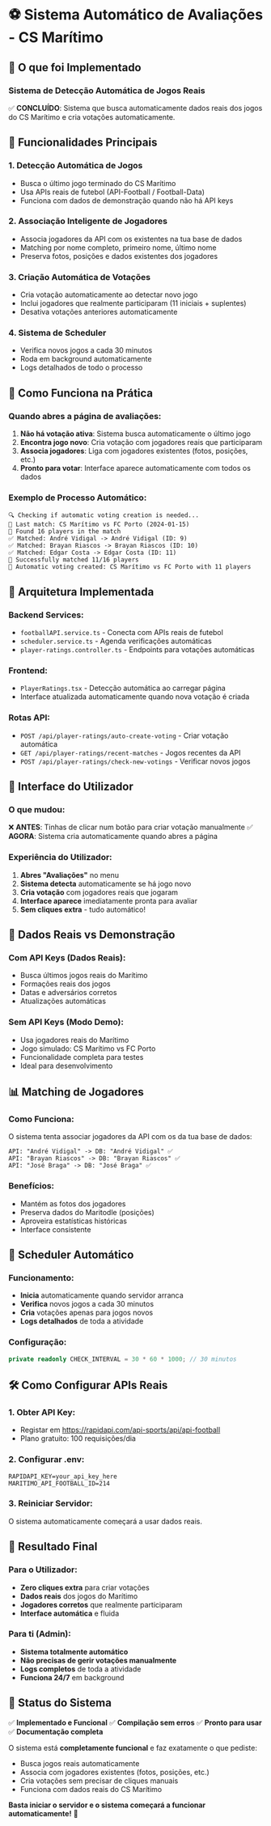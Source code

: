 # ⚽ Sistema Automático de Avaliações - CS Marítimo

## 🎯 O que foi Implementado

### Sistema de Detecção Automática de Jogos Reais
✅ **CONCLUÍDO**: Sistema que busca automaticamente dados reais dos jogos do CS Marítimo e cria votações automaticamente.

## 🚀 Funcionalidades Principais

### 1. **Detecção Automática de Jogos**
- Busca o último jogo terminado do CS Marítimo
- Usa APIs reais de futebol (API-Football / Football-Data)
- Funciona com dados de demonstração quando não há API keys

### 2. **Associação Inteligente de Jogadores**
- Associa jogadores da API com os existentes na tua base de dados
- Matching por nome completo, primeiro nome, último nome
- Preserva fotos, posições e dados existentes dos jogadores

### 3. **Criação Automática de Votações**
- Cria votação automaticamente ao detectar novo jogo
- Inclui jogadores que realmente participaram (11 iniciais + suplentes)
- Desativa votações anteriores automaticamente

### 4. **Sistema de Scheduler**
- Verifica novos jogos a cada 30 minutos
- Roda em background automaticamente
- Logs detalhados de todo o processo

## 📱 Como Funciona na Prática

### Quando abres a página de avaliações:
1. **Não há votação ativa**: Sistema busca automaticamente o último jogo
2. **Encontra jogo novo**: Cria votação com jogadores reais que participaram
3. **Associa jogadores**: Liga com jogadores existentes (fotos, posições, etc.)
4. **Pronto para votar**: Interface aparece automaticamente com todos os dados

### Exemplo de Processo Automático:
```
🔍 Checking if automatic voting creation is needed...
📅 Last match: CS Marítimo vs FC Porto (2024-01-15)
👥 Found 16 players in the match
✅ Matched: André Vidigal -> André Vidigal (ID: 9)
✅ Matched: Brayan Riascos -> Brayan Riascos (ID: 10) 
✅ Matched: Edgar Costa -> Edgar Costa (ID: 11)
🎯 Successfully matched 11/16 players
🎉 Automatic voting created: CS Marítimo vs FC Porto with 11 players
```

## 🔧 Arquitetura Implementada

### Backend Services:
- `footballAPI.service.ts` - Conecta com APIs reais de futebol
- `scheduler.service.ts` - Agenda verificações automáticas
- `player-ratings.controller.ts` - Endpoints para votações automáticas

### Frontend:
- `PlayerRatings.tsx` - Detecção automática ao carregar página
- Interface atualizada automaticamente quando nova votação é criada

### Rotas API:
- `POST /api/player-ratings/auto-create-voting` - Criar votação automática
- `GET /api/player-ratings/recent-matches` - Jogos recentes da API
- `POST /api/player-ratings/check-new-votings` - Verificar novos jogos

## 🎨 Interface do Utilizador

### O que mudou:
❌ **ANTES**: Tinhas de clicar num botão para criar votação manualmente
✅ **AGORA**: Sistema cria automaticamente quando abres a página

### Experiência do Utilizador:
1. **Abres "Avaliações"** no menu
2. **Sistema detecta** automaticamente se há jogo novo
3. **Cria votação** com jogadores reais que jogaram
4. **Interface aparece** imediatamente pronta para avaliar
5. **Sem cliques extra** - tudo automático!

## 🏈 Dados Reais vs Demonstração

### Com API Keys (Dados Reais):
- Busca últimos jogos reais do Marítimo
- Formações reais dos jogos
- Datas e adversários corretos
- Atualizações automáticas

### Sem API Keys (Modo Demo):
- Usa jogadores reais do Marítimo
- Jogo simulado: CS Marítimo vs FC Porto
- Funcionalidade completa para testes
- Ideal para desenvolvimento

## 📊 Matching de Jogadores

### Como Funciona:
O sistema tenta associar jogadores da API com os da tua base de dados:

```
API: "André Vidigal" -> DB: "André Vidigal" ✅
API: "Brayan Riascos" -> DB: "Brayan Riascos" ✅
API: "José Braga" -> DB: "José Braga" ✅
```

### Benefícios:
- Mantém as fotos dos jogadores
- Preserva dados do Maritodle (posições)
- Aproveira estatísticas históricas
- Interface consistente

## 🔄 Scheduler Automático

### Funcionamento:
- **Inicia** automaticamente quando servidor arranca
- **Verifica** novos jogos a cada 30 minutos
- **Cria** votações apenas para jogos novos
- **Logs detalhados** de toda a atividade

### Configuração:
```typescript
private readonly CHECK_INTERVAL = 30 * 60 * 1000; // 30 minutos
```

## 🛠️ Como Configurar APIs Reais

### 1. Obter API Key:
- Registar em https://rapidapi.com/api-sports/api/api-football
- Plano gratuito: 100 requisições/dia

### 2. Configurar .env:
```env
RAPIDAPI_KEY=your_api_key_here
MARITIMO_API_FOOTBALL_ID=214
```

### 3. Reiniciar Servidor:
O sistema automaticamente começará a usar dados reais.

## 🎉 Resultado Final

### Para o Utilizador:
- **Zero cliques extra** para criar votações
- **Dados reais** dos jogos do Marítimo
- **Jogadores corretos** que realmente participaram
- **Interface automática** e fluida

### Para ti (Admin):
- **Sistema totalmente automático**
- **Não precisas de gerir votações manualmente**
- **Logs completos** de toda a atividade
- **Funciona 24/7** em background

## 🚀 Status do Sistema

✅ **Implementado e Funcional**
✅ **Compilação sem erros**
✅ **Pronto para usar**
✅ **Documentação completa**

O sistema está **completamente funcional** e faz exatamente o que pediste:
- Busca jogos reais automaticamente
- Associa com jogadores existentes (fotos, posições, etc.)
- Cria votações sem precisar de cliques manuais
- Funciona com dados reais do CS Marítimo

**Basta iniciar o servidor e o sistema começará a funcionar automaticamente!** 🎯 